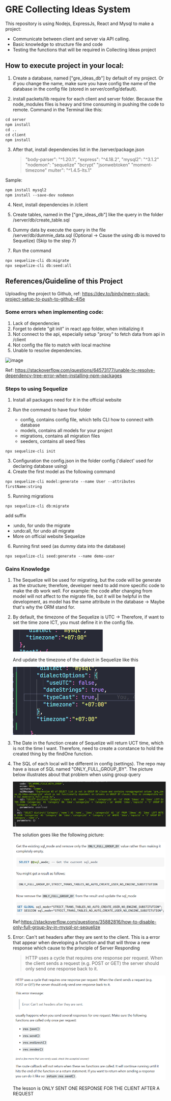 # GRE Collecting Ideas System

This repository is using Nodejs, ExpressJs, React and Mysql to make a project:

- Communicate between client and server via API calling.
- Basic knowledge to structure file and code
- Testing the functions that will be required in Collecting Ideas project

## How to execute project in your local:

1. Create a database, named ["gre_ideas_db"] by default of my project. Or if you change the name, make sure you have config the name of the database in the config file (stored in server/config/default).

2. install packets/lib require for each client and server folder. Because the node_modules files is heavy and time consuming in pushing the code to remote.
   Command in the Terminal like this:

```
cd server
npm install
cd ..
cd client
npm install
```

3. After that, install dependencies list in the /server/package.json
   > "body-parser": "^1.20.1",
   > "express": "^4.18.2",
   > "mysql2": "^3.1.2"
   > "nodemon":
   > "sequelize"
   > "bcrypt"
   > "jsonwebtoken"
   > "moment-timezone"
   > multer": "^1.4.5-lts.1"

Sample:

```
npm install mysql2
npm install --save-dev nodemon
```

4. Next, install dependencies in /client

   >

5. Create tables, named in the ["gre_ideas_db"] like the query in the folder /server/db/create_table.sql

6. Dummy data by execute the query in the file /server/db/dummie_data.sql (Optional -> Cause the using db is moved to Sequelize) (Skip to the step 7)
7. Run the command

```
npx sequelize-cli db:migrate
npx sequelize-cli db:seed:all
```

## References/Guideline of this Project

Uploading the project to Github, ref: https://dev.to/birdy/mern-stack-project-setup-to-push-to-github-4l5e

### Some errors when implementing code:

1. Lack of dependencies
2. Forget to delete "git init" in react app folder, when initializing it
3. Not connect to the api, especially setup "proxy" to fetch data from api in /client
4. Not config the file to match with local machine
5. Unable to resolve dependencies.

![image](https://user-images.githubusercontent.com/81273649/218241034-3344fd29-bea1-4e02-aae1-2fdf069b86f4.png)

Ref: https://stackoverflow.com/questions/64573177/unable-to-resolve-dependency-tree-error-when-installing-npm-packages

### Steps to using Sequelize

1. Install all packages need for it in the official website
2. Run the command to have four folder

   - config, contains config file, which tells CLI how to connect with database
   - models, contains all models for your project
   - migrations, contains all migration files
   - seeders, contains all seed files

```
npx sequelize-cli init
```

3. Configuration the config.json in the folder config ('dialect' used for declaring database using)
4. Create the first model as the following command

```
npx sequelize-cli model:generate --name User --attributes firstName:string
```

5. Running migrations

```
npx sequelize-cli db:migrate
```

add suffix

- :undo, for undo the migrate
- :undo:all, for undo all migrate
- More on official website Sequelize

6. Running first seed (as dummy data into the database)

```
npx sequelize-cli seed:generate --name demo-user
```

### Gains Knowledge

1. The Sequelize will be used for migrating, but the code will be generate as the structure; therefore, developer need to add more specific code to make the db work well. For example: the code after changing from model will not affect to the migrate file, but it will be helpful in the development, as model has the same attribute in the database -> Maybe that's why the ORM stand for.
2. By default, the timezone of the Sequelize is UTC -> Therefore, if want to set the time zone ICT, you must define it in the config file.

   ![Example Image](./docs/images/timezone.png)

   And update the timezone of the dialect in Sequelize like this

   ![Example Image](./docs/images/tiemzone1.png)

3. The Date in the function create of Sequelize will return UCT time, which is not the time I want. Therefore, need to create a constance to hold the created thing by the findOne function.

4. The SQL of each local will be different in config (settings). The repo may have a issue of SQL named "ONLY_FULL_GROUP_BY". The picture below illustrates about that problem when using group query

   ![Example Image](./docs/images/groupby_err.png)

   The solution goes like the following picture:

   ![Example Image](./docs/images/groupby_solution.png)  
   Ref:https://stackoverflow.com/questions/35882816/how-to-disable-only-full-group-by-in-mysql-or-sequelize

5. Error: Can't set headers after they are sent to the client. This is a error that appear when developing a function and that will throw a new response which cause to the principle of Server Responding

   > HTTP uses a cycle that requires one response per request. When the client sends a request (e.g. POST or GET) the server should only send one response back to it.

   ![Example Image](./docs/images/Err_cant-set-headers.png)

   The lesson is ONLY SENT ONE RESPONSE FOR THE CLIENT AFTER A REQUEST
